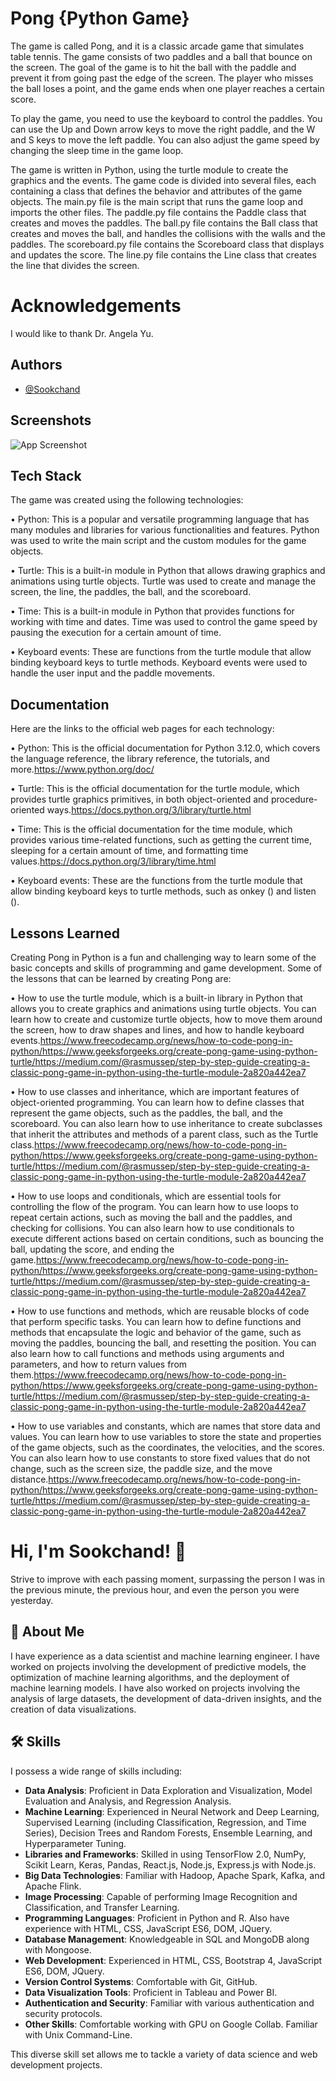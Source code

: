 
#  Pong {Python Game}
The game is called Pong, and it is a classic arcade game that simulates table tennis. The game consists of two paddles and a ball that bounce on the screen. The goal of the game is to hit the ball with the paddle and prevent it from going past the edge of the screen. The player who misses the ball loses a point, and the game ends when one player reaches a certain score.

To play the game, you need to use the keyboard to control the paddles. You can use the Up and Down arrow keys to move the right paddle, and the W and S keys to move the left paddle. You can also adjust the game speed by changing the sleep time in the game loop.

The game is written in Python, using the turtle module to create the graphics and the events. The game code is divided into several files, each containing a class that defines the behavior and attributes of the game objects. The main.py file is the main script that runs the game loop and imports the other files. The paddle.py file contains the Paddle class that creates and moves the paddles. The ball.py file contains the Ball class that creates and moves the ball, and handles the collisions with the walls and the paddles. The scoreboard.py file contains the Scoreboard class that displays and updates the score. The line.py file contains the Line class that creates the line that divides the screen.
#  Acknowledgements
I would like to thank Dr. Angela Yu.
## Authors

- [@Sookchand](https://github.com/Sookchand)


## Screenshots

![App Screenshot](https://via.placeholder.com/468x300?text=App+Screenshot+Here)


## Tech Stack
The game was created using the following technologies:

•  Python: This is a popular and versatile programming language that has many modules and libraries for various functionalities and features. Python was used to write the main script and the custom modules for the game objects.

•  Turtle: This is a built-in module in Python that allows drawing graphics and animations using turtle objects. Turtle was used to create and manage the screen, the line, the paddles, the ball, and the scoreboard.

•  Time: This is a built-in module in Python that provides functions for working with time and dates. Time was used to control the game speed by pausing the execution for a certain amount of time.

•  Keyboard events: These are functions from the turtle module that allow binding keyboard keys to turtle methods. Keyboard events were used to handle the user input and the paddle movements.




## Documentation
Here are the links to the official web pages for each technology:

•  Python: This is the official documentation for Python 3.12.0, which covers the language reference, the library reference, the tutorials, and more.https://www.python.org/doc/

•  Turtle: This is the official documentation for the turtle module, which provides turtle graphics primitives, in both object-oriented and procedure-oriented ways.https://docs.python.org/3/library/turtle.html

•  Time: This is the official documentation for the time module, which provides various time-related functions, such as getting the current time, sleeping for a certain amount of time, and formatting time values.https://docs.python.org/3/library/time.html

•  Keyboard events: These are the functions from the turtle module that allow binding keyboard keys to turtle methods, such as onkey () and listen ().
## Lessons Learned
Creating Pong in Python is a fun and challenging way to learn some of the basic concepts and skills of programming and game development. Some of the lessons that can be learned by creating Pong are:

•  How to use the turtle module, which is a built-in library in Python that allows you to create graphics and animations using turtle objects. You can learn how to create and customize turtle objects, how to move them around the screen, how to draw shapes and lines, and how to handle keyboard events.https://www.freecodecamp.org/news/how-to-code-pong-in-python/https://www.geeksforgeeks.org/create-pong-game-using-python-turtle/https://medium.com/@rasmussep/step-by-step-guide-creating-a-classic-pong-game-in-python-using-the-turtle-module-2a820a442ea7

•  How to use classes and inheritance, which are important features of object-oriented programming. You can learn how to define classes that represent the game objects, such as the paddles, the ball, and the scoreboard. You can also learn how to use inheritance to create subclasses that inherit the attributes and methods of a parent class, such as the Turtle class.https://www.freecodecamp.org/news/how-to-code-pong-in-python/https://www.geeksforgeeks.org/create-pong-game-using-python-turtle/https://medium.com/@rasmussep/step-by-step-guide-creating-a-classic-pong-game-in-python-using-the-turtle-module-2a820a442ea7

•  How to use loops and conditionals, which are essential tools for controlling the flow of the program. You can learn how to use loops to repeat certain actions, such as moving the ball and the paddles, and checking for collisions. You can also learn how to use conditionals to execute different actions based on certain conditions, such as bouncing the ball, updating the score, and ending the game.https://www.freecodecamp.org/news/how-to-code-pong-in-python/https://www.geeksforgeeks.org/create-pong-game-using-python-turtle/https://medium.com/@rasmussep/step-by-step-guide-creating-a-classic-pong-game-in-python-using-the-turtle-module-2a820a442ea7

•  How to use functions and methods, which are reusable blocks of code that perform specific tasks. You can learn how to define functions and methods that encapsulate the logic and behavior of the game, such as moving the paddles, bouncing the ball, and resetting the position. You can also learn how to call functions and methods using arguments and parameters, and how to return values from them.https://www.freecodecamp.org/news/how-to-code-pong-in-python/https://www.geeksforgeeks.org/create-pong-game-using-python-turtle/https://medium.com/@rasmussep/step-by-step-guide-creating-a-classic-pong-game-in-python-using-the-turtle-module-2a820a442ea7

•  How to use variables and constants, which are names that store data and values. You can learn how to use variables to store the state and properties of the game objects, such as the coordinates, the velocities, and the scores. You can also learn how to use constants to store fixed values that do not change, such as the screen size, the paddle size, and the move distance.https://www.freecodecamp.org/news/how-to-code-pong-in-python/https://www.geeksforgeeks.org/create-pong-game-using-python-turtle/https://medium.com/@rasmussep/step-by-step-guide-creating-a-classic-pong-game-in-python-using-the-turtle-module-2a820a442ea7

# Hi, I'm Sookchand! 👋

Strive to improve with each passing moment, surpassing the person I was in the previous minute, the previous hour, and even the person you were yesterday.
## 🚀 About Me
I have experience as a data scientist and machine learning engineer. I have worked on projects involving the development of predictive models, the optimization of machine learning algorithms, and the deployment of machine learning models. I have also worked on projects involving the analysis of large datasets, the development of data-driven insights, and the creation of data visualizations.
## 🛠 Skills
I possess a wide range of skills including:

- **Data Analysis**: Proficient in Data Exploration and Visualization, Model Evaluation and Analysis, and Regression Analysis.
- **Machine Learning**: Experienced in Neural Network and Deep Learning, Supervised Learning (including Classification, Regression, and Time Series), Decision Trees and Random Forests, Ensemble Learning, and Hyperparameter Tuning.
- **Libraries and Frameworks**: Skilled in using TensorFlow 2.0, NumPy, Scikit Learn, Keras, Pandas, React.js, Node.js, Express.js with Node.js.
- **Big Data Technologies**: Familiar with Hadoop, Apache Spark, Kafka, and Apache Flink.
- **Image Processing**: Capable of performing Image Recognition and Classification, and Transfer Learning.
- **Programming Languages**: Proficient in Python and R. Also have experience with HTML, CSS, JavaScript ES6, DOM, JQuery.
- **Database Management**: Knowledgeable in SQL and MongoDB along with Mongoose.
- **Web Development**: Experienced in HTML, CSS, Bootstrap 4, JavaScript ES6, DOM, JQuery.
- **Version Control Systems**: Comfortable with Git, GitHub.
- **Data Visualization Tools**: Proficient in Tableau and Power BI.
- **Authentication and Security**: Familiar with various authentication and security protocols.
- **Other Skills**: Comfortable working with GPU on Google Collab. Familiar with Unix Command-Line.

This diverse skill set allows me to tackle a variety of data science and web development projects.